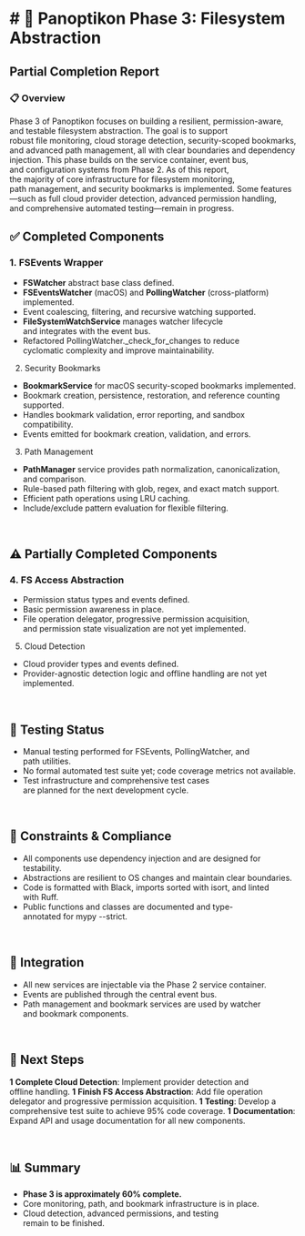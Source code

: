 # # 🚧 Panoptikon Phase 3: Filesystem Abstraction
## Partial Completion Report
### 📋 Overview
Phase 3 of Panoptikon focuses on building a resilient, permission-aware, and testable filesystem abstraction. The goal is to support robust file monitoring, cloud storage detection, security-scoped bookmarks, and advanced path management, all with clear boundaries and dependency injection. This phase builds on the service container, event bus, and configuration systems from Phase 2.
As of this report, the majority of core infrastructure for filesystem monitoring, path management, and security bookmarks is implemented. Some features—such as full cloud provider detection, advanced permission handling, and comprehensive automated testing—remain in progress.

## ✅ Completed Components
### 1. FSEvents Wrapper
* **FSWatcher** abstract base class defined.
* **FSEventsWatcher** (macOS) and **PollingWatcher** (cross-platform) implemented.
* Event coalescing, filtering, and recursive watching supported.
* **FileSystemWatchService** manages watcher lifecycle and integrates with the event bus.
* Refactored PollingWatcher._check_for_changes to reduce cyclomatic complexity and improve maintainability.

⠀2. Security Bookmarks
* **BookmarkService** for macOS security-scoped bookmarks implemented.
* Bookmark creation, persistence, restoration, and reference counting supported.
* Handles bookmark validation, error reporting, and sandbox compatibility.
* Events emitted for bookmark creation, validation, and errors.

⠀3. Path Management
* **PathManager** service provides path normalization, canonicalization, and comparison.
* Rule-based path filtering with glob, regex, and exact match support.
* Efficient path operations using LRU caching.
* Include/exclude pattern evaluation for flexible filtering.

⠀
## ⚠️ Partially Completed Components
### 4. FS Access Abstraction
* Permission status types and events defined.
* Basic permission awareness in place.
* File operation delegator, progressive permission acquisition, and permission state visualization are not yet implemented.

⠀5. Cloud Detection
* Cloud provider types and events defined.
* Provider-agnostic detection logic and offline handling are not yet implemented.

⠀
## 🧪 Testing Status
* Manual testing performed for FSEvents, PollingWatcher, and path utilities.
* No formal automated test suite yet; code coverage metrics not available.
* Test infrastructure and comprehensive test cases are planned for the next development cycle.

⠀
## 🚫 Constraints & Compliance
* All components use dependency injection and are designed for testability.
* Abstractions are resilient to OS changes and maintain clear boundaries.
* Code is formatted with Black, imports sorted with isort, and linted with Ruff.
* Public functions and classes are documented and type-annotated for mypy --strict.

⠀
## 🔗 Integration
* All new services are injectable via the Phase 2 service container.
* Events are published through the central event bus.
* Path management and bookmark services are used by watcher and bookmark components.

⠀
## 📝 Next Steps
**1** **Complete Cloud Detection**: Implement provider detection and offline handling.
**1** **Finish FS Access Abstraction**: Add file operation delegator and progressive permission acquisition.
**1** **Testing**: Develop a comprehensive test suite to achieve 95% code coverage.
**1** **Documentation**: Expand API and usage documentation for all new components.

⠀
## 📊 Summary
* **Phase 3 is approximately 60% complete.**
* Core monitoring, path, and bookmark infrastructure is in place.
* Cloud detection, advanced permissions, and testing remain to be finished.
